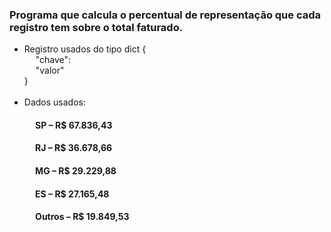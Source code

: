 
### Programa que calcula o percentual de representação que cada registro tem sobre o total faturado.

- Registro usados do tipo dict 
	<p1> {<br>&emsp; "chave":<br> &emsp; "valor"<br>}
<br><br>
- Dados usados:
	#### &emsp; SP – R$ 67.836,43
	#### &emsp; RJ – R$ 36.678,66
	#### &emsp; MG – R$ 29.229,88
	#### &emsp; ES – R$ 27.165,48
	#### &emsp; Outros – R$ 19.849,53
